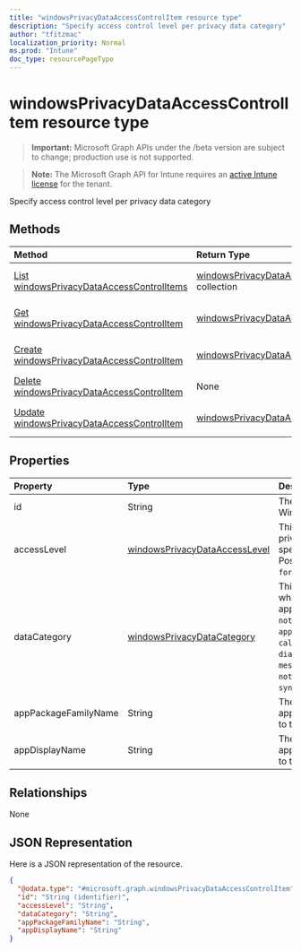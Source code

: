 ```yaml
---
title: "windowsPrivacyDataAccessControlItem resource type"
description: "Specify access control level per privacy data category"
author: "tfitzmac"
localization_priority: Normal
ms.prod: "Intune"
doc_type: resourcePageType
---
```


# windowsPrivacyDataAccessControlItem resource type

> **Important:** Microsoft Graph APIs under the /beta version are subject to change; production use is not supported.

> **Note:** The Microsoft Graph API for Intune requires an [active Intune license](https://go.microsoft.com/fwlink/?linkid=839381) for the tenant.

Specify access control level per privacy data category

## Methods
|Method|Return Type|Description|
|:---|:---|:---|
|[List windowsPrivacyDataAccessControlItems](../api/intune-deviceconfig-windowsprivacydataaccesscontrolitem-list.md)|[windowsPrivacyDataAccessControlItem](../resources/intune-deviceconfig-windowsprivacydataaccesscontrolitem.md) collection|List properties and relationships of the [windowsPrivacyDataAccessControlItem](../resources/intune-deviceconfig-windowsprivacydataaccesscontrolitem.md) objects.|
|[Get windowsPrivacyDataAccessControlItem](../api/intune-deviceconfig-windowsprivacydataaccesscontrolitem-get.md)|[windowsPrivacyDataAccessControlItem](../resources/intune-deviceconfig-windowsprivacydataaccesscontrolitem.md)|Read properties and relationships of the [windowsPrivacyDataAccessControlItem](../resources/intune-deviceconfig-windowsprivacydataaccesscontrolitem.md) object.|
|[Create windowsPrivacyDataAccessControlItem](../api/intune-deviceconfig-windowsprivacydataaccesscontrolitem-create.md)|[windowsPrivacyDataAccessControlItem](../resources/intune-deviceconfig-windowsprivacydataaccesscontrolitem.md)|Create a new [windowsPrivacyDataAccessControlItem](../resources/intune-deviceconfig-windowsprivacydataaccesscontrolitem.md) object.|
|[Delete windowsPrivacyDataAccessControlItem](../api/intune-deviceconfig-windowsprivacydataaccesscontrolitem-delete.md)|None|Deletes a [windowsPrivacyDataAccessControlItem](../resources/intune-deviceconfig-windowsprivacydataaccesscontrolitem.md).|
|[Update windowsPrivacyDataAccessControlItem](../api/intune-deviceconfig-windowsprivacydataaccesscontrolitem-update.md)|[windowsPrivacyDataAccessControlItem](../resources/intune-deviceconfig-windowsprivacydataaccesscontrolitem.md)|Update the properties of a [windowsPrivacyDataAccessControlItem](../resources/intune-deviceconfig-windowsprivacydataaccesscontrolitem.md) object.|

## Properties
|Property|Type|Description|
|:---|:---|:---|
|id|String|The key of WindowsPrivacyDataAccessControlItem.|
|accessLevel|[windowsPrivacyDataAccessLevel](../resources/intune-deviceconfig-windowsprivacydataaccesslevel.md)|This indicates an access level for the privacy data category to which the specified application will be given to. Possible values are: `notConfigured`, `forceAllow`, `forceDeny`, `userInControl`.|
|dataCategory|[windowsPrivacyDataCategory](../resources/intune-deviceconfig-windowsprivacydatacategory.md)|This indicates a privacy data category to which the specific access control will apply. Possible values are: `notConfigured`, `accountInfo`, `appsRunInBackground`, `calendar`, `callHistory`, `camera`, `contacts`, `diagnosticsInfo`, `email`, `location`, `messaging`, `microphone`, `motion`, `notifications`, `phone`, `radios`, `tasks`, `syncWithDevices`, `trustedDevices`.|
|appPackageFamilyName|String|The Package Family Name of a Windows app. When set, the access level applies to the specified application.|
|appDisplayName|String|The Package Family Name of a Windows app. When set, the access level applies to the specified application.|

## Relationships
None

## JSON Representation
Here is a JSON representation of the resource.
<!-- {
  "blockType": "resource",
  "keyProperty": "id",
  "@odata.type": "microsoft.graph.windowsPrivacyDataAccessControlItem"
}
-->
``` json
{
  "@odata.type": "#microsoft.graph.windowsPrivacyDataAccessControlItem",
  "id": "String (identifier)",
  "accessLevel": "String",
  "dataCategory": "String",
  "appPackageFamilyName": "String",
  "appDisplayName": "String"
}
```





